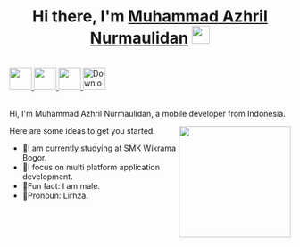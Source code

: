 <h1 align="center">Hi there, I'm <a href="https://www.blackcater.win/" target="_blank">Muhammad Azhril Nurmaulidan</a> <img
src="https://github.com/blackcater/blackcater/raw/main/images/Hi.gif" height="32" /></h1>

<br />

<a href="[https://www.linkedin.com/in/yourprofile](https://www.linkedin.com/in/azhril-nurmaulidan)" alt="LinkedIn" target="_blank">
  <img src="https://image.flaticon.com/icons/png/512/174/174857.png" height="40" />
</a>
<a href="https://www.instagram.com/yourprofile" alt="Instagram" target="_blank">
  <img src="https://image.flaticon.com/icons/png/512/2111/2111463.png" height="40" />
</a>
<a href="https://wa.me/yourphonenumber" alt="WhatsApp" target="_blank">
  <img src="https://image.flaticon.com/icons/png/512/124/124034.png" height="40" />
</a>
<a href="link-to-your-cv" download>
  <img src="https://image.flaticon.com/icons/png/512/136/136514.png" height="40" alt="Download CV" />
</a>

<br />
<br />

Hi, I'm Muhammad Azhril Nurmaulidan, a mobile developer from Indonesia.

<a href="#"><img align="right" src="https://i.pinimg.com/originals/a3/95/db/a395db5658cf2b8b6794e17c3f573fb1.gif" width="200" height="200" /></a>

Here are some ideas to get you started:

- 🏫I am currently studying at SMK Wikrama Bogor.
- 🧐I focus on multi platform application development.
- 🦾Fun fact: I am male.
- 🥷Pronoun: Lirhza.
